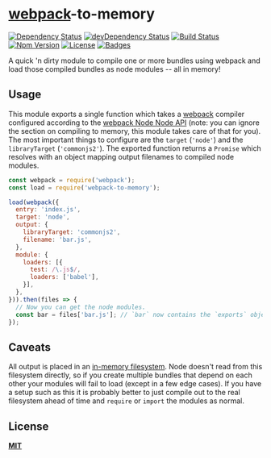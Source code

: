 # [webpack]-to-memory

[![Dependency Status](https://img.shields.io/david/knpwrs/webpack-to-memory.svg)](https://david-dm.org/knpwrs/webpack-to-memory)
[![devDependency Status](https://img.shields.io/david/dev/knpwrs/webpack-to-memory.svg)](https://david-dm.org/knpwrs/webpack-to-memory#info=devDependencies)
[![Build Status](https://img.shields.io/travis/knpwrs/webpack-to-memory.svg)](https://travis-ci.org/knpwrs/webpack-to-memory)
[![Npm Version](https://img.shields.io/npm/v/webpack-to-memory.svg)](https://www.npmjs.com/package/webpack-to-memory)
[![License](https://img.shields.io/badge/license-MIT-blue.svg)](https://opensource.org/licenses/MIT)
[![Badges](https://img.shields.io/badge/badges-6-orange.svg)](http://shields.io/)

A quick 'n dirty module to compile one or more bundles using webpack and load
those compiled bundles as node modules -- all in memory!

## Usage

This module exports a single function which takes a [webpack] compiler
configured according to the [webpack Node Node API][wpapi] (note: you can ignore
the section on compiling to memory, this module takes care of that for you). The
most important things to configure are the `target` (`'node'`) and the
`libraryTarget` (`'commonjs2'`). The exported function returns a `Promise` which
resolves with an object mapping output filenames to compiled node modules.

```js
const webpack = require('webpack');
const load = require('webpack-to-memory');

load(webpack({
  entry: 'index.js',
  target: 'node',
  output: {
    libraryTarget: 'commonjs2',
    filename: 'bar.js',
  },
  module: {
    loaders: [{
      test: /\.js$/,
      loaders: ['babel'],
    }],
  },
})).then(files => {
  // Now you can get the node modules.
  const bar = files['bar.js']; // `bar` now contains the `exports` object from `bar.js`
});
```

## Caveats

All output is placed in an [in-memory filesystem][mfs]. Node doesn't read from
this filesystem directly, so if you create multiple bundles that depend on each
other your modules will fail to load (except in a few edge cases). If you have a
setup such as this it is probably better to just compile out to the real
filesystem ahead of time and `require` or `import` the modules as normal.

## License

[**MIT**](./LICENSE)

[mfs]: https://www.npmjs.com/package/memory-fs "mfs"
[webpack]: http://webpack.github.io/ "webpack"
[wpapi]: http://webpack.github.io/docs/node.js-api.html "webpack Node API"
